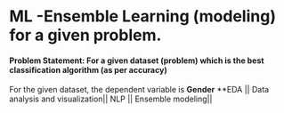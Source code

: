 # ML -Ensemble Learning (modeling) for a given problem.
#### Problem Statement: For a given dataset (problem) which is the best classification algorithm (as per accuracy)
For the given dataset, the dependent variable is **Gender**
**EDA || Data analysis and visualization|| NLP ||  Ensemble modeling||
